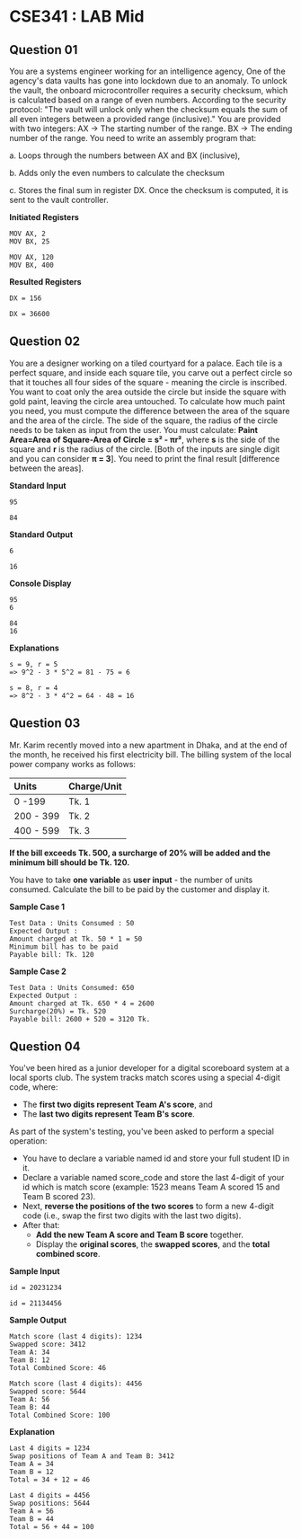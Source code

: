 # CSE341 : LAB Mid

## Question 01

You are a systems engineer working for an intelligence agency, One of the agency's data vaults has gone into lockdown due to an anomaly. To unlock the vault, the onboard microcontroller requires a security checksum, which is calculated based on a range of even numbers. According to the security protocol: "The vault will unlock only when the checksum equals the sum of all even integers between a provided range (inclusive)." You are provided with two integers: AX → The starting number of the range. BX → The ending number of the range. You need to write an assembly program that:

a. Loops through the numbers between AX and BX (inclusive),

b. Adds only the even numbers to calculate the checksum

c. Stores the final sum in register DX. Once the checksum is computed, it is sent to the vault controller.

**Initiated Registers**

```
MOV AX, 2
MOV BX, 25
```

```
MOV AX, 120
MOV BX, 400
```

**Resulted Registers**

```
DX = 156
```

```
DX = 36600
```

## Question 02

You are a designer working on a tiled courtyard for a palace. Each tile is a perfect square, and inside each square tile, you carve out a perfect circle so that it touches all four sides of the square - meaning the circle is inscribed. You want to coat only the area outside the circle but inside the square with gold paint, leaving the circle area untouched. To calculate how much paint you need, you must compute the difference between the area of the square and the area of the circle. The side of the square, the radius of the circle needs to be taken as input from the user. You must calculate: **Paint Area=Area of Square-Area of Circle = s² - πr²**, where **s** is the side of the square and **r** is the radius of the circle. [Both of the inputs are single digit and you can consider **π = 3**]. You need to print the final result [difference between the areas].

**Standard Input**

```
95
```

```
84
```

**Standard Output**

```
6
```

```
16
```

**Console Display**

```
95
6
```

```
84
16
```

**Explanations**

```
s = 9, r = 5
=> 9^2 - 3 * 5^2 = 81 - 75 = 6 
```

```
s = 8, r = 4
=> 8^2 - 3 * 4^2 = 64 - 48 = 16
```

## Question 03

Mr. Karim recently moved into a new apartment in Dhaka, and at the end of the month, he received his first electricity bill. The billing system of the local power company works as follows:

| Units | Charge/Unit |
| :---- | :---- |
| 0 \-199 | Tk. 1 |
| 200 \- 399 | Tk. 2 |
| 400 \- 599 | Tk. 3 |

**If the bill exceeds Tk. 500, a surcharge of 20% will be added and the minimum bill should be Tk. 120.**

You have to take **one variable** as **user input** - the number of units consumed. Calculate the bill to be paid by the customer and display it.

**Sample Case 1**

```
Test Data : Units Consumed : 50
Expected Output :
Amount charged at Tk. 50 * 1 = 50
Minimum bill has to be paid
Payable bill: Tk. 120 
```

**Sample Case 2**

```
Test Data : Units Consumed: 650
Expected Output :
Amount charged at Tk. 650 * 4 = 2600
Surcharge(20%) = Tk. 520
Payable bill: 2600 + 520 = 3120 Tk.
```

## Question 04

You've been hired as a junior developer for a digital scoreboard system at a local sports club. The system tracks match scores using a special 4-digit code, where:

- The **first two digits represent Team A's score**, and
- The **last two digits represent Team B's score**.

As part of the system's testing, you've been asked to perform a special operation:

- You have to declare a variable named id and store your full student ID in it.
- Declare a variable named score_code and store the last 4-digit of your id which is match score (example: 1523 means Team A scored 15 and Team B scored 23).
- Next, **reverse the positions of the two scores** to form a new 4-digit code (i.e., swap the first two digits with the last two digits).
- After that:
  - **Add the new Team A score and Team B score** together.
  - Display the **original scores**, the **swapped scores**, and the **total combined score**.

**Sample Input**

```
id = 20231234
```

```
id = 21134456
```

**Sample Output**

```
Match score (last 4 digits): 1234
Swapped score: 3412
Team A: 34
Team B: 12 
Total Combined Score: 46
```

```
Match score (last 4 digits): 4456
Swapped score: 5644
Team A: 56
Team B: 44
Total Combined Score: 100
```

**Explanation**

```
Last 4 digits = 1234
Swap positions of Team A and Team B: 3412
Team A = 34
Team B = 12
Total = 34 + 12 = 46
```

```
Last 4 digits = 4456
Swap positions: 5644
Team A = 56
Team B = 44
Total = 56 + 44 = 100
```
